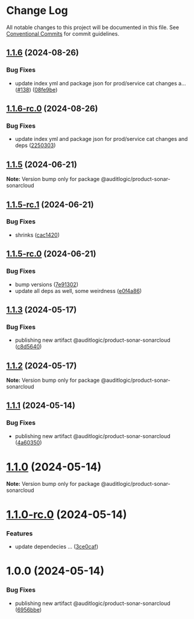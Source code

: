 # Change Log

All notable changes to this project will be documented in this file.
See [Conventional Commits](https://conventionalcommits.org) for commit guidelines.

## [1.1.6](https://github.com/auditlogic/product/compare/@auditlogic/product-sonar-sonarcloud@1.1.5...@auditlogic/product-sonar-sonarcloud@1.1.6) (2024-08-26)


### Bug Fixes

* update index yml and package json for prod/service cat changes a… ([#138](https://github.com/auditlogic/product/issues/138)) ([08fe9be](https://github.com/auditlogic/product/commit/08fe9beb1c8457462a19bc69caa02e6212d97e1a))





## [1.1.6-rc.0](https://github.com/auditlogic/product/compare/@auditlogic/product-sonar-sonarcloud@1.1.5...@auditlogic/product-sonar-sonarcloud@1.1.6-rc.0) (2024-08-26)


### Bug Fixes

* update index yml and package json for prod/service cat changes and deps ([2250303](https://github.com/auditlogic/product/commit/225030363a363608240135b7ebed386b28f01e4b))





## [1.1.5](https://github.com/auditlogic/product/compare/@auditlogic/product-sonar-sonarcloud@1.1.5-rc.1...@auditlogic/product-sonar-sonarcloud@1.1.5) (2024-06-21)

**Note:** Version bump only for package @auditlogic/product-sonar-sonarcloud





## [1.1.5-rc.1](https://github.com/auditlogic/product/compare/@auditlogic/product-sonar-sonarcloud@1.1.5-rc.0...@auditlogic/product-sonar-sonarcloud@1.1.5-rc.1) (2024-06-21)


### Bug Fixes

* shrinks ([cac1420](https://github.com/auditlogic/product/commit/cac14200fefcd8183ab69fe89a47bd3f70f563e9))





## [1.1.5-rc.0](https://github.com/auditlogic/product/compare/@auditlogic/product-sonar-sonarcloud@1.1.3...@auditlogic/product-sonar-sonarcloud@1.1.5-rc.0) (2024-06-21)


### Bug Fixes

* bump versions ([7e91302](https://github.com/auditlogic/product/commit/7e913023b8b312150ed7762c32fbbe616be71de5))
* update all deps as well, some weirdness ([e0f4a86](https://github.com/auditlogic/product/commit/e0f4a864714e2d3de6bbf3da014d5312fe53be2f))





## [1.1.3](https://github.com/auditlogic/product/compare/@auditlogic/product-sonar-sonarcloud@1.1.2...@auditlogic/product-sonar-sonarcloud@1.1.3) (2024-05-17)


### Bug Fixes

* publishing new artifact @auditlogic/product-sonar-sonarcloud ([c8d5640](https://github.com/auditlogic/product/commit/c8d564043b683d71cdc12975584eb550c0ec6c82))





## [1.1.2](https://github.com/auditlogic/product/compare/@auditlogic/product-sonar-sonarcloud@1.1.1...@auditlogic/product-sonar-sonarcloud@1.1.2) (2024-05-17)

**Note:** Version bump only for package @auditlogic/product-sonar-sonarcloud





## [1.1.1](https://github.com/auditlogic/product/compare/@auditlogic/product-sonar-sonarcloud@1.1.0...@auditlogic/product-sonar-sonarcloud@1.1.1) (2024-05-14)


### Bug Fixes

* publishing new artifact @auditlogic/product-sonar-sonarcloud ([4a60350](https://github.com/auditlogic/product/commit/4a603505bac767c78f59f1032f316adcd56d09e3))





# [1.1.0](https://github.com/auditlogic/product/compare/@auditlogic/product-sonar-sonarcloud@1.0.0...@auditlogic/product-sonar-sonarcloud@1.1.0) (2024-05-14)

**Note:** Version bump only for package @auditlogic/product-sonar-sonarcloud





# [1.1.0-rc.0](https://github.com/auditlogic/product/compare/@auditlogic/product-sonar-sonarcloud@1.0.0...@auditlogic/product-sonar-sonarcloud@1.1.0-rc.0) (2024-05-14)


### Features

* update dependecies ... ([3ce0caf](https://github.com/auditlogic/product/commit/3ce0caf6042d81c8ca2cfc500fa1134b9780c67b))





# 1.0.0 (2024-05-14)


### Bug Fixes

* publishing new artifact @auditlogic/product-sonar-sonarcloud ([6956bbe](https://github.com/auditlogic/product/commit/6956bbec87efc535542b0545a7ff32b5f69195a6))
